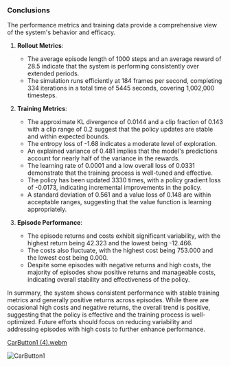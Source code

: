 ### Conclusions

The performance metrics and training data provide a comprehensive view of the system's behavior and efficacy. 

1. **Rollout Metrics**:
   - The average episode length of 1000 steps and an average reward of 28.5 indicate that the system is performing consistently over extended periods.
   - The simulation runs efficiently at 184 frames per second, completing 334 iterations in a total time of 5445 seconds, covering 1,002,000 timesteps.

2. **Training Metrics**:
   - The approximate KL divergence of 0.0144 and a clip fraction of 0.143 with a clip range of 0.2 suggest that the policy updates are stable and within expected bounds.
   - The entropy loss of -1.68 indicates a moderate level of exploration.
   - An explained variance of 0.481 implies that the model's predictions account for nearly half of the variance in the rewards.
   - The learning rate of 0.0001 and a low overall loss of 0.0331 demonstrate that the training process is well-tuned and effective.
   - The policy has been updated 3330 times, with a policy gradient loss of -0.0173, indicating incremental improvements in the policy.
   - A standard deviation of 0.561 and a value loss of 0.148 are within acceptable ranges, suggesting that the value function is learning appropriately.

3. **Episode Performance**:
   - The episode returns and costs exhibit significant variability, with the highest return being 42.323 and the lowest being -12.466.
   - The costs also fluctuate, with the highest cost being 753.000 and the lowest cost being 0.000.
   - Despite some episodes with negative returns and high costs, the majority of episodes show positive returns and manageable costs, indicating overall stability and effectiveness of the policy.
  


In summary, the system shows consistent performance with stable training metrics and generally positive returns across episodes. While there are occasional high costs and negative returns, the overall trend is positive, suggesting that the policy is effective and the training process is well-optimized. Future efforts should focus on reducing variability and addressing episodes with high costs to further enhance performance.

[CarButton1 (4).webm](https://github.com/Naveed776/Safe_expolration_RL_SafetyGym/assets/91262613/cf9be641-4a89-43af-b21f-37299e647f17)


![CarButton1](https://github.com/Naveed776/Safe_expolration_RL_SafetyGym/assets/91262613/1d7f4dd1-f946-440d-bec3-c50831b1d49b)

